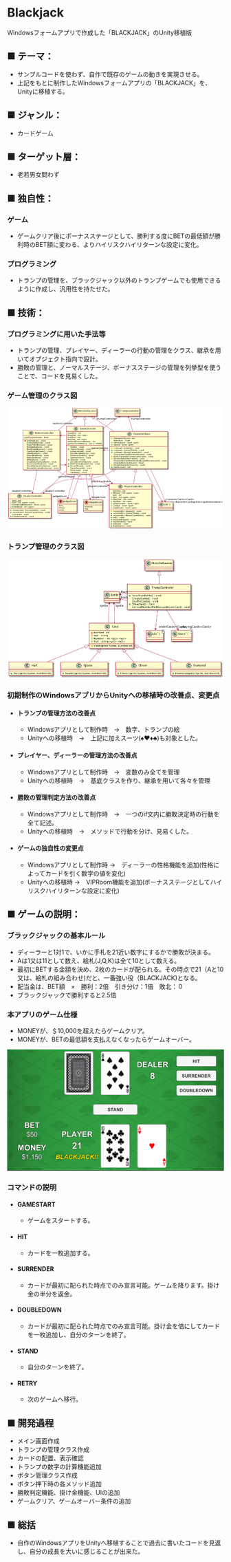 # Blackjack
Windowsフォームアプリで作成した「BLACKJACK」のUnity移植版

## ■ テーマ：
 - サンプルコードを使わず、自作で既存のゲームの動きを実現させる。
 - 上記をもとに制作したWindowsフォームアプリの「BLACKJACK」を、Unityに移植する。
## ■ ジャンル：
 - カードゲーム
## ■ ターゲット層：
 - 老若男女問わず
## ■ 独自性：
### ゲーム 
 - ゲームクリア後にボーナスステージとして、勝利する度にBETの最低額が勝利時のBET額に変わる、よりハイリスクハイリターンな設定に変化。
### プログラミング
 - トランプの管理を、ブラックジャック以外のトランプゲームでも使用できるように作成し、汎用性を持たせた。
## ■ 技術：
### プログラミングに用いた手法等
  - トランプの管理、プレイヤー、ディーラーの行動の管理をクラス、継承を用いてオブジェクト指向で設計。
  - 勝敗の管理と、ノーマルステージ、ボーナスステージの管理を列挙型を使うことで、コードを見易くした。
### ゲーム管理のクラス図
  ![ゲーム管理クラス図](ゲームクラス図.png)
  
### トランプ管理のクラス図
  ![トランプ管理クラス図](トランプクラス図.png)
  
### 初期制作のWindowsアプリからUnityへの移植時の改善点、変更点
- #### トランプの管理方法の改善点
  - Windowsアプリとして制作時　→　数字、トランプの絵
  - Unityへの移植時　→　上記に加えスーツ(♠♥♦♣)も対象とした。
- #### プレイヤー、ディーラーの管理方法の改善点
  - Windowsアプリとして制作時　→　変数のみ全てを管理
  - Unityへの移植時　→　基底クラスを作り、継承を用いて各々を管理
- #### 勝敗の管理判定方法の改善点
  - Windowsアプリとして制作時　→　一つのif文内に勝敗決定時の行動を全て記述。
  - Unityへの移植時　→　メソッドで行動を分け、見易くした。
 - #### ゲームの独自性の変更点
   - Windowsアプリとして制作時 →　ディーラーの性格機能を追加(性格によってカードを引く数字の値を変化) 
   - Unityへの移植時 →　VIPRoom機能を追加(ボーナスステージとしてハイリスクハイリターンな設定に変化)
## ■ ゲームの説明：
### ブラックジャックの基本ルール
 - ディーラーと1対1で、いかに手札を21近い数字にするかで勝敗が決まる。
 - Aは1又は11として数え、絵札(J,Q,K)は全て10として数える。
 - 最初にBETする金額を決め、2枚のカードが配られる。その時点で21（Aと10又は、絵札の組み合わせ)だと、一番強い役（BLACKJACK)となる。
 - 配当金は、BET額　×　勝利：2倍　引き分け：1倍　敗北：０
 - ブラックジャックで勝利すると2.5倍

### 本アプリのゲーム仕様
 - MONEYが、＄10,000を超えたらゲームクリア。
 - MONEYが、BETの最低額を支払えなくなったらゲームオーバー。

![プレイ画面](BLACKJACK.png)

### コマンドの説明
 - #### GAMESTART
   - ゲームをスタートする。
 - #### HIT
   - カードを一枚追加する。
 - #### SURRENDER
   - カードが最初に配られた時点でのみ宣言可能。ゲームを降ります。掛け金の半分を返金。 
 - #### DOUBLEDOWN
   - カードが最初に配られた時点でのみ宣言可能。掛け金を倍にしてカードを一枚追加し、自分のターンを終了。
 - #### STAND
   - 自分のターンを終了。
 - #### RETRY
   - 次のゲームへ移行。

## ■ 開発過程
 - メイン画面作成
 - トランプの管理クラス作成
 - カードの配置、表示確認
 - トランプの数字の計算機能追加
 - ボタン管理クラス作成
 - ボタン押下時の各メソッド追加
 - 勝敗判定機能、掛け金機能、UIの追加
 - ゲームクリア、ゲームオーバー条件の追加
## ■ 総括
 - 自作のWindowsアプリをUnityへ移植することで過去に書いたコードを見返し、自分の成長を大いに感じることが出来た。

